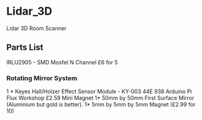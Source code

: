 # Lidar_3D
Lidar 3D Room Scanner

## Parts List

IRLU2905 - SMD Mosfet N Channel £6 for 5



### Rotating Mirror System

1 * Keyes Hall/Holzer Effect Sensor Module - KY-003 44E 938 Arduino Pi Flux Workshop £2.59
Mini Magnet
1* 50mm by 50mm First Surface Mirror (Aluminium but gold is better).
1* 5mm by 5mm by 5mm Magnet (£2.99 for 10)
